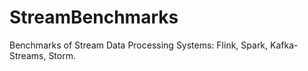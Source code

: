 # StreamBenchmarks
Benchmarks of Stream Data Processing Systems: Flink, Spark, Kafka-Streams, Storm.
